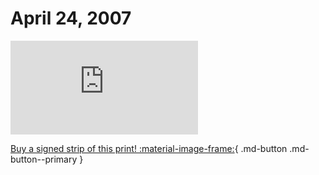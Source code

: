 # April 24, 2007

![](https://www.achewood.com/comic.php?date=04242007)

[Buy a signed strip of this print! :material-image-frame:](https://achewood-holiday-pop-up.myshopify.com/products/strip#04242007){ .md-button .md-button--primary }
